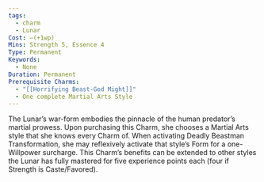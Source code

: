 ```yaml
---
tags:
  - charm
  - Lunar
Cost: —(+1wp)
Mins: Strength 5, Essence 4
Type: Permanent
Keywords:
  - None
Duration: Permanent
Prerequisite Charms:
  - "[[Horrifying Beast-God Might]]"
  - One complete Martial Arts Style
---
```

The Lunar’s war-form embodies the pinnacle of the human predator’s martial prowess. Upon purchasing this Charm, she chooses a Martial Arts style that she knows every Charm of. When activating Deadly Beastman Transformation, she may reflexively activate that style’s Form for a one-Willpower surcharge. This Charm’s benefits can be extended to other styles the Lunar has fully mastered for five experience points each (four if Strength is Caste/Favored).